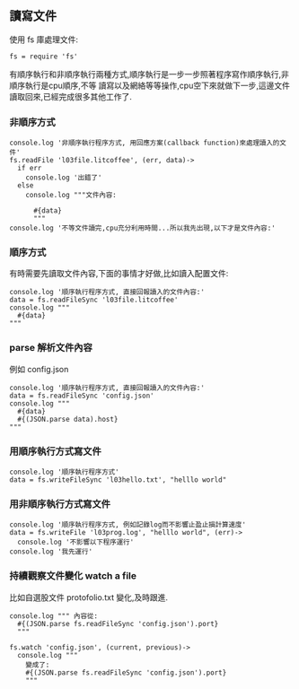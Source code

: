 ## 讀寫文件
使用 fs 庫處理文件:

    fs = require 'fs'

有順序執行和非順序執行兩種方式,順序執行是一步一步照著程序寫作順序執行,非順序執行是cpu順序,不等
讀寫以及網絡等等操作,cpu空下來就做下一步,這邊文件讀取回來,已經完成很多其他工作了.

### 非順序方式

    console.log '非順序執行程序方式, 用回應方案(callback function)來處理讀入的文件'
    fs.readFile 'l03file.litcoffee', (err, data)->
      if err
        console.log '出錯了'
      else
        console.log """文件內容:

          #{data}
          """
    console.log '不等文件讀完,cpu充分利用時間...所以我先出現,以下才是文件內容:'

### 順序方式

有時需要先讀取文件內容,下面的事情才好做,比如讀入配置文件:

    console.log '順序執行程序方式, 直接回報讀入的文件內容:'
    data = fs.readFileSync 'l03file.litcoffee'
    console.log """
      #{data}
    """

### parse 解析文件內容

例如 config.json

    console.log '順序執行程序方式, 直接回報讀入的文件內容:'
    data = fs.readFileSync 'config.json'
    console.log """
      #{data}
      #{(JSON.parse data).host}
    """
### 用順序執行方式寫文件

    console.log '順序執行程序方式'
    data = fs.writeFileSync 'l03hello.txt', "helllo world"

### 用非順序執行方式寫文件

    console.log '順序執行程序方式, 例如記錄log而不影響止盈止損計算速度'
    data = fs.writeFile 'l03prog.log', "helllo world", (err)->
      console.log '不影響以下程序運行'
    console.log '我先運行'

### 持續觀察文件變化 watch a file

比如自選股文件 protofolio.txt 變化,及時跟進.

    console.log """ 內容從:
      #{(JSON.parse fs.readFileSync 'config.json').port}
      """

    fs.watch 'config.json', (current, previous)->
      console.log """
        變成了:
        #{(JSON.parse fs.readFileSync 'config.json').port}
        """
